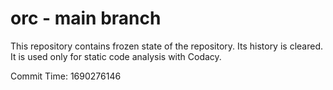 # orc - main branch

This repository contains frozen state of the repository.
Its history is cleared. It is used only for static code
analysis with Codacy.

Commit Time: 1690276146